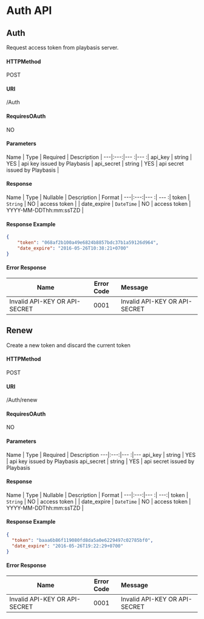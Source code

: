 # Auth API
## Auth
Request access token from playbasis server.
#### HTTPMethod
POST
#### URI
/Auth
#### RequiresOAuth
NO
#### Parameters
Name | Type | Required | Description |
 ---|:---:|--- :|--- :|
api_key | string | YES | api key issued by Playbasis |
api_secret | string | YES | api secret issued by Playbasis |

#### Response
Name | Type | Nullable | Description | Format |
---|:---:|--- :| --- :|
token | `String` | NO | access token | |
date_expire | `DateTime` | NO | access token | YYYY-MM-DDThh:mm:ssTZD |

#### Response Example
```json
{    
    "token": "068af2b100a49e6824b8857bdc37b1a59126d964",
    "date_expire": "2016-05-26T10:38:21+0700"
}
 ```
#### Error Response
Name | Error Code | Message |
---|:---: |:--- |
Invalid API-KEY OR API-SECRET | 0001 | Invalid API-KEY OR API-SECRET

## Renew
Create a new token and discard the current token
#### HTTPMethod
POST
#### URI
/Auth/renew
#### RequiresOAuth
NO
#### Parameters
Name | Type | Required | Description
 ---|:---:|--- :|---
api_key | string | YES | api key issued by Playbasis
api_secret | string | YES | api secret issued by Playbasis

#### Response
Name | Type | Nullable | Description | Format |
---|:---:|--- :| ---:|
token | `String` | NO | access token | |
date_expire | `DateTime` | NO | access token | YYYY-MM-DDThh:mm:ssTZD |


#### Response Example
```json
{
  "token": "baaa6b86f119080fd8da5a0e6229497c02785bf0",
  "date_expire": "2016-05-26T19:22:29+0700"
}
 ```
#### Error Response
Name | Error Code | Message |
---|:---: |:--- |
Invalid API-KEY OR API-SECRET | 0001 | Invalid API-KEY OR API-SECRET
